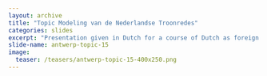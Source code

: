 ```yaml
---
layout: archive
title: "Topic Modeling van de Nederlandse Troonredes"
categories: slides
excerpt: "Presentation given in Dutch for a course of Dutch as foreign language"
slide-name: antwerp-topic-15
image:
  teaser: /teasers/antwerp-topic-15-400x250.png
---
```

